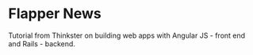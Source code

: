 # Flapper News

Tutorial from Thinkster on building web apps with Angular JS - front end and Rails - backend. 